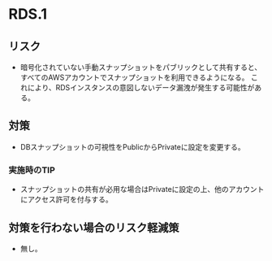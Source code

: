 # RDS.1

## リスク

- 暗号化されていない手動スナップショットをパブリックとして共有すると、すべてのAWSアカウントでスナップショットを利用できるようになる。 これにより、RDSインスタンスの意図しないデータ漏洩が発生する可能性がある。

## 対策

- DBスナップショットの可視性をPublicからPrivateに設定を変更する。

### 実施時のTIP

- スナップショットの共有が必用な場合はPrivateに設定の上、他のアカウントにアクセス許可を付与する。

## 対策を行わない場合のリスク軽減策

- 無し。
